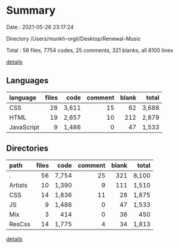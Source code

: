 # Summary

Date : 2021-05-26 23:17:24

Directory /Users/munkh-orgil/Desktop/Renewal-Music

Total : 56 files,  7754 codes, 25 comments, 321 blanks, all 8100 lines

[details](details.md)

## Languages
| language | files | code | comment | blank | total |
| :--- | ---: | ---: | ---: | ---: | ---: |
| CSS | 28 | 3,611 | 15 | 62 | 3,688 |
| HTML | 19 | 2,657 | 10 | 212 | 2,879 |
| JavaScript | 9 | 1,486 | 0 | 47 | 1,533 |

## Directories
| path | files | code | comment | blank | total |
| :--- | ---: | ---: | ---: | ---: | ---: |
| . | 56 | 7,754 | 25 | 321 | 8,100 |
| Artists | 10 | 1,390 | 9 | 111 | 1,510 |
| CSS | 14 | 1,836 | 11 | 28 | 1,875 |
| JS | 9 | 1,486 | 0 | 47 | 1,533 |
| Mix | 3 | 414 | 0 | 36 | 450 |
| ResCss | 14 | 1,775 | 4 | 34 | 1,813 |

[details](details.md)